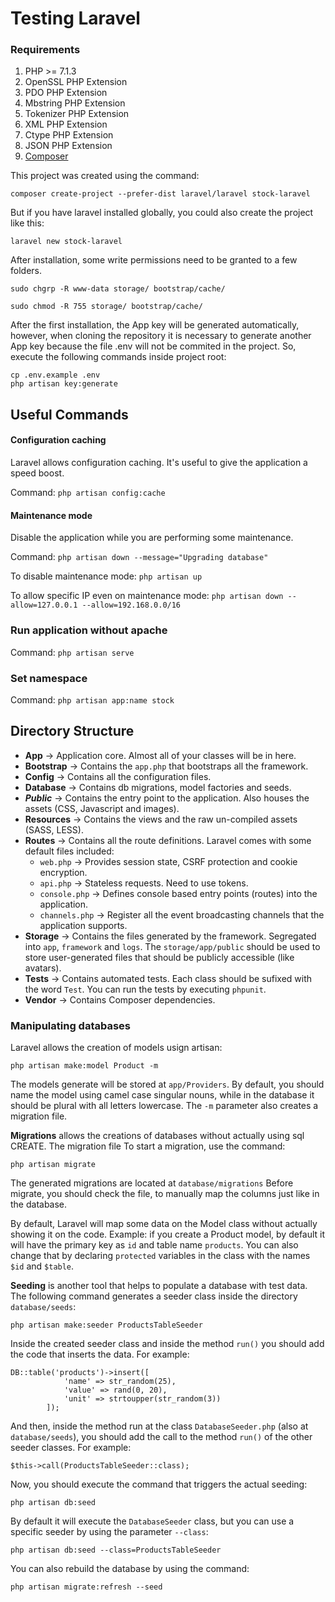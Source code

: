 # Testing Laravel

### Requirements
1. PHP >= 7.1.3
2. OpenSSL PHP Extension
3. PDO PHP Extension
4. Mbstring PHP Extension
5. Tokenizer PHP Extension
6. XML PHP Extension
7. Ctype PHP Extension
8. JSON PHP Extension
9. [Composer](https://getcomposer.org/download/)

This project was created using the command:

   `composer create-project --prefer-dist laravel/laravel stock-laravel`
   
But if you have laravel installed globally, you could also create the project like this:

   `laravel new stock-laravel`

After installation, some write permissions need to be granted to a few folders.

   ``` 
   sudo chgrp -R www-data storage/ bootstrap/cache/
   
   sudo chmod -R 755 storage/ bootstrap/cache/
   ```

After the first installation, the App key will be generated automatically, however,
when cloning the repository it is necessary to generate another App key because the file 
.env will not be commited in the project. So, execute the following commands inside project root:

  ```
  cp .env.example .env
  php artisan key:generate
  ```
 
## Useful Commands

#### Configuration caching

Laravel allows configuration caching. It's useful to give the application a speed boost.

Command: `php artisan config:cache`

#### Maintenance mode

Disable the application while you are performing some maintenance.

Command: `php artisan down --message="Upgrading database"`

To disable maintenance mode: `php artisan up`

To allow specific IP even on maintenance mode: `php artisan down --allow=127.0.0.1 --allow=192.168.0.0/16`

### Run application without apache

Command: `php artisan serve`

### Set namespace

Command: `php artisan app:name stock`

## Directory Structure

   * **App** -> Application core. Almost all of your classes will be in here.
   * **Bootstrap** -> Contains the `app.php` that bootstraps all the framework.
   * **Config** -> Contains all the configuration files.
   * **Database** -> Contains db migrations, model factories and seeds.
   * **_Public_** -> Contains the entry point to the application. Also houses the assets (CSS, Javascript and images).
   * **Resources** -> Contains the views and the raw un-compiled assets (SASS, LESS).
   * **Routes** -> Contains all the route definitions. Laravel comes with some default files included:
     * `web.php` -> Provides session state, CSRF protection and cookie encryption.
     * `api.php` -> Stateless requests. Need to use tokens.
     * `console.php` -> Defines console based entry points (routes) into the application.
     * `channels.php` -> Register all the event broadcasting channels that the application supports.
   * **Storage** -> Contains the files generated by the framework. Segregated into `app`, `framework` and `logs`. The `storage/app/public` should be used to store user-generated files that should be publicly accessible (like avatars).
   * **Tests** -> Contains automated tests. Each class should be sufixed with the word `Test`. You can run the tests by executing `phpunit`.
   * **Vendor** -> Contains Composer dependencies. 
   
   ### Manipulating databases
   
   Laravel allows the creation of models usign artisan:
   
   `php artisan make:model Product -m`
   
   The models generate will be stored at `app/Providers`. By default, you should name the model using camel case singular nouns, while in the database it should be plural with all letters lowercase.
   The `-m` parameter also creates a migration file.
   
   **Migrations** allows the creations of databases without actually using sql CREATE. The migration file 
   To start a migration, use the command:
   
   `php artisan migrate`
   
   The generated migrations are located at `database/migrations` Before migrate, you should check the file, to manually map the columns just like in the database.
   
   By default, Laravel will map some data on the Model class without actually showing it on the code. Example: if you create a Product model, by default it will have the primary key as `id` and table name `products`.
   You can also change that by declaring `protected` variables in the class with the names `$id` and `$table`.
   
   **Seeding** is another tool that helps to populate a database with test data.
   The following command generates a seeder class inside the directory `database/seeds`:
   
   `php artisan make:seeder ProductsTableSeeder`
   
   Inside the created seeder class and inside the method `run()` you should add the code that inserts the data. For example:
   
   ```
   DB::table('products')->insert([
               'name' => str_random(25),
               'value' => rand(0, 20),
               'unit' => strtoupper(str_random(3))
           ]);
   ```
   
   And then, inside the method run at the class `DatabaseSeeder.php` (also at `database/seeds`), you should add the call to the method `run()` of the other seeder classes. For example:
   
   `$this->call(ProductsTableSeeder::class);`
   
   Now, you should execute the command that triggers the actual seeding:
   
   `php artisan db:seed`
   
   By default it will execute the `DatabaseSeeder` class, but you can use a specific seeder by using the parameter `--class`:
   
   `php artisan db:seed --class=ProductsTableSeeder`
   
   You can also rebuild the database by using the command:
   
   `php artisan migrate:refresh --seed`